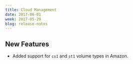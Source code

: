 ```yaml
---
title: Cloud Management
date: 2017-06-01
week: 2017-05-29
blog: release-notes
---
```


## New Features

* Added support for `cs1` and `st1` volume types in Amazon.
